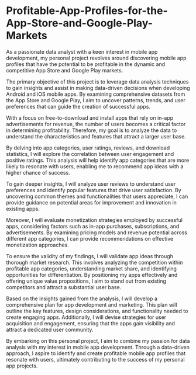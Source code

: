 # Profitable-App-Profiles-for-the-App-Store-and-Google-Play-Markets


As a passionate data analyst with a keen interest in mobile app development, my personal project revolves around discovering mobile app profiles that have the potential to be profitable in the dynamic and competitive App Store and Google Play markets.

The primary objective of this project is to leverage data analysis techniques to gain insights and assist in making data-driven decisions when developing Android and iOS mobile apps. By examining comprehensive datasets from the App Store and Google Play, I aim to uncover patterns, trends, and user preferences that can guide the creation of successful apps.

With a focus on free-to-download and install apps that rely on in-app advertisements for revenue, the number of users becomes a critical factor in determining profitability. Therefore, my goal is to analyze the data to understand the characteristics and features that attract a larger user base.

By delving into app categories, user ratings, reviews, and download statistics, I will explore the correlation between user engagement and positive ratings. This analysis will help identify app categories that are more likely to resonate with users, enabling me to recommend app ideas with a higher chance of success.

To gain deeper insights, I will analyze user reviews to understand user preferences and identify popular features that drive user satisfaction. By uncovering common themes and functionalities that users appreciate, I can provide guidance on potential areas for improvement and innovation in existing apps.

Moreover, I will evaluate monetization strategies employed by successful apps, considering factors such as in-app purchases, subscriptions, and advertisements. By examining pricing models and revenue potential across different app categories, I can provide recommendations on effective monetization approaches.

To ensure the validity of my findings, I will validate app ideas through thorough market research. This involves analyzing the competition within profitable app categories, understanding market share, and identifying opportunities for differentiation. By positioning my apps effectively and offering unique value propositions, I aim to stand out from existing competitors and attract a substantial user base.

Based on the insights gained from the analysis, I will develop a comprehensive plan for app development and marketing. This plan will outline the key features, design considerations, and functionality needed to create engaging apps. Additionally, I will devise strategies for user acquisition and engagement, ensuring that the apps gain visibility and attract a dedicated user community.

By embarking on this personal project, I aim to combine my passion for data analysis with my interest in mobile app development. Through a data-driven approach, I aspire to identify and create profitable mobile app profiles that resonate with users, ultimately contributing to the success of my personal app projects.
